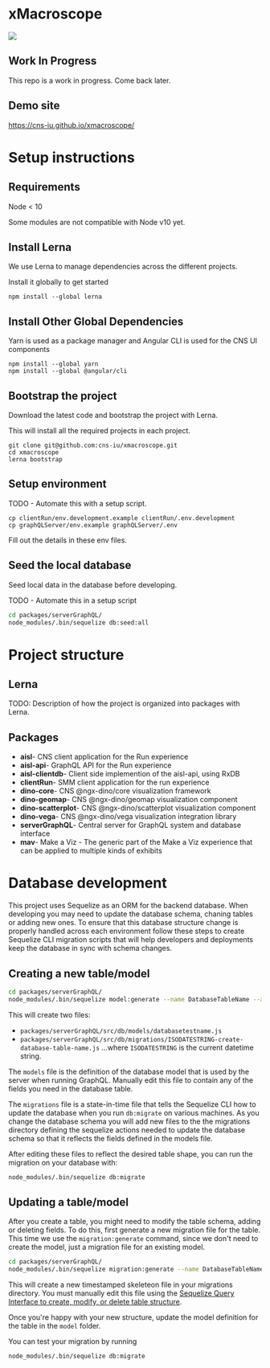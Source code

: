 # xMacroscope

<a href="https://app.zenhub.com/workspace/o/cns-iu/xmacroscope"><img src="https://raw.githubusercontent.com/ZenHubIO/support/master/zenhub-badge.png"></a>

## Work In Progress

This repo is a work in progress. Come back later.

## Demo site

<https://cns-iu.github.io/xmacroscope/>

# Setup instructions

## Requirements

Node < 10

Some modules are not compatible with Node v10 yet.

## Install Lerna
We use Lerna to manage dependencies across the different projects.

Install it globally to get started
```
npm install --global lerna
```

## Install Other Global Dependencies
Yarn is used as a package manager and Angular CLI is used for the CNS UI components
```
npm install --global yarn
npm install --global @angular/cli
```

## Bootstrap the project
Download the latest code and bootstrap the project with Lerna.

This will install all the required projects in each project.

```
git clone git@github.com:cns-iu/xmacroscope.git
cd xmacroscope
lerna bootstrap
```

## Setup environment
TODO - Automate this with a setup script.
```
cp clientRun/env.development.example clientRun/.env.development
cp graphQLServer/env.example graphQLServer/.env
```
Fill out the details in these env files.

## Seed the local database
Seed local data in the database before developing.

TODO - Automate this in a setup script
```bash
cd packages/serverGraphQL/
node_modules/.bin/sequelize db:seed:all
```

# Project structure

## Lerna
TODO: Description of how the project is organized into packages with Lerna.

## Packages

 - **aisl**- CNS client application for the Run experience
 - **aisl-api**- GraphQL API for the Run experience
 - **aisl-clientdb**- Client side implemention of the aisl-api, using RxDB
 - **clientRun**- SMM client application for the run experience
 - **dino-core**- CNS @ngx-dino/core visualization framework
 - **dino-geomap**- CNS @ngx-dino/geomap visualization component
 - **dino-scatterplot**- CNS @ngx-dino/scatterplot visualization component
 - **dino-vega**- CNS @ngx-dino/vega visualization integration library
 - **serverGraphQL**- Central server for GraphQL system and database interface
 - **mav**- Make a Viz - The generic part of the Make a Viz experience that can be applied to multiple kinds of exhibits

# Database development
This project uses Sequelize as an ORM for the backend database. When developing you may need to update the database schema, chaning tables or adding new ones. To ensure that this database structure change is properly handled across each environment follow these steps to create Sequelize CLI migration scripts that will help developers and deployments keep the database in sync with schema changes.

## Creating a new table/model

```bash
cd packages/serverGraphQL/
node_modules/.bin/sequelize model:generate --name DatabaseTableName --attributes exampleField:string
```
 
This will create two files:
* `packages/serverGraphQL/src/db/models/databasetestname.js`
* `packages/serverGraphQL/src/db/migrations/ISODATESTRING-create-database-table-name.js`
...where `ISODATESTRING` is the current datetime string.

The `models` file is the definition of the database model that is used by the server when running GraphQL. Manually edit this file to contain any of the fields you need in the database table.

The `migrations` file is a state-in-time file that tells the Sequelize CLI how to update the database when you run `db:migrate` on various machines. As you change the database schema you will add new files to the the migrations directory defining the sequelize actions needed to update the database schema so that it reflects the fields defined in the models file.

After editing these files to reflect the desired table shape, you can run the migration on your database with:
```bash
node_modules/.bin/sequelize db:migrate
```

## Updating a table/model
After you create a table, you might need to modify the table schema, adding or deleting fields. To do this, first generate a new migration file for the table. This time we use the `migration:generate` command, since we don't need to create the model, just a migration file for an existing model.

```bash
cd packages/serverGraphQL/
node_modules/.bin/sequelize migration:generate --name DatabaseTableName 
```
This will create a new timestamped skeleteon file in your migrations directory. You must manually edit this file using the [Sequelize Query Interface to create, modify, or delete table structure](http://docs.sequelizejs.com/class/lib/query-interface.js~QueryInterface.html).

Once you're happy with your new structure, update the model definition for the table in the `model` folder.

You can test your migration by running

```bash
node_modules/.bin/sequelize db:migrate
```
